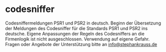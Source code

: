 codesniffer
===========

Codesniffermeldungen PSR1 und PSR2 in deutsch.
Beginn der Übersetzung der Meldungen des Codesniffer für die Standards PSR1 und PSR2 ins deutsche.
Eigene Anpassungen der Regeln des Codesniffers an die Firmenlogik ist nicht ausgeschlossen.
Verwendung auf eigene Gefahr. Fragen oder Angebote der Unterstützung bitte an info@stephankrauss.de
